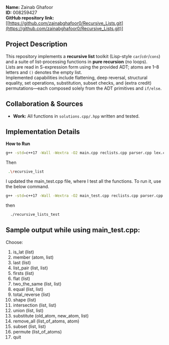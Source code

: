 **Name:** Zainab Ghafoor  
**ID:** 008259427  
**GitHub repository link:** [[https://github.com/zainabghafoor0/Recursive_Lists.git](https://github.com/zainabghafoor0/Recursive_Lists.git)]

## Project Description
This repository implements a **recursive list** toolkit (Lisp-style `car`/`cdr`/`cons`) and a suite of list-processing functions in **pure recursion** (no loops).  
Lists are read in S-expression form using the provided ADT; atoms are 1–8 letters and `()` denotes the empty list.  
Implemented capabilities include flattening, deep reversal, structural equality, set operations, substitution, subset checks, and (extra credit) permutations—each composed solely from the ADT primitives and `if/else`.

## Collaboration & Sources 
- **Work:** All functions in `solutions.cpp/.hpp` written and tested.

## Implementation Details
**How to Run**
```bash
g++ -std=c++17 -Wall -Wextra -O2 main.cpp reclists.cpp parser.cpp lex.cpp solutions.cpp -o recursive_list
````
  Then 
```bash
 .\recursive_list
````
I updated the main_test.cpp file, where I test all the functions. To run it, use the below command.
```bash
g++ -std=c++17 -Wall -Wextra -O2 main_test.cpp reclists.cpp parser.cpp lex.cpp solutions.cpp -o recursive_lists_test
````
then
```bash
  ./recursive_lists_test

````
Sample output while using main_test.cpp:
----------------------------------------
Choose:
 1) is_lat (list)
 2) member (atom, list)
 3) last (list)
 4) list_pair (list, list)
 5) firsts (list)
 6) flat (list)
 7) two_the_same (list, list)
 8) equal (list, list)
 9) total_reverse (list)
10) shape (list)
11) intersection (list, list)
12) union (list, list)
13) substitute (old_atom, new_atom, list)
14) remove_all (list_of_atoms, atom)
15) subset (list, list)
16) permute (list_of_atoms)
 0) quit
